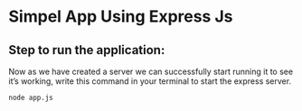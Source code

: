 # Simpel App Using Express Js

## Step to run the application:

Now as we have created a server we can successfully start running it to see it’s working, write this command in your terminal to start the express server.

`node app.js`
